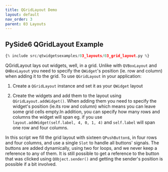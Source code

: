 ```yaml
---
title: QGridLayout Demo
layout: default
nav_order: 3
parent: 03 Layouts
---
```


## PySide6 QGridLayout Example

```python
{% include src/qtwidgetsexamples/03_layouts/03_grid_layout.py %}
```

QGridLayout lays out widgets, well, in a grid. Unlike with `QVBoxLayout` and `QHBoxLayout`  you need to specify the `QWidget`'s position (ie. row and column) when adding it to the grid. To use `QGridLayout` in your application:

1. Create a `QGridLayout` instance and set it as your `QWidget` layout

2. Create the widgets and add them to the layout using `QGridLayout.addWidget()`. When adding them you need to specify the widget's position (ie.its row and column) which means you can leave some grid cells empty.In addition, you can specify how many rows and columns the widget will span eg. if you use `layout.addWidget(self.label, 4, 0, 1, 4)` and `self.label` will span one row and four columns.

In this script we fill the grid layout with sixteen `QPushButton`s, in four rows and four columns, and use a single `Slot` to handle all buttons' signals.  The buttons are added dynamically, using two for loops, and we never keep a reference to any of them. It is still possible to get a reference to the button that was clicked using `QObject.sender()` and getting the sender's position is possible if a bit involved.